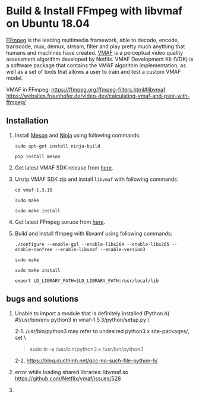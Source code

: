 # Build & Install FFmpeg with libvmaf on Ubuntu 18.04
[FFmpeg](https://ffmpeg.org/ffmpeg.html) is the leading multimedia framework, able to decode, encode, transcode, mux, demux, stream, filter and play pretty much anything that humans and machines have created. [VMAF](https://github.com/Netflix/vmaf) is a perceptual video quality assessment algorithm developed by Netflix. VMAF Development Kit (VDK) is a software package that contains the VMAF algorithm implementation, as well as a set of tools that allows a user to train and test a custom VMAF model.

VMAF in FFmpeg: https://ffmpeg.org/ffmpeg-filters.html#libvmaf \
https://websites.fraunhofer.de/video-dev/calculating-vmaf-and-psnr-with-ffmpeg/

## Installation
1. Install [Meson](https://mesonbuild.com/index.html) and [Ninja](https://github.com/ninja-build/ninja) using following commands:
    
    `sudo apt-get install ninja-build`
    
    `pip install meson`
2. Get latest VMAF SDK release from [here](https://github.com/Netflix/vmaf/releases).
3. Unzip VMAF SDK zip and install `libvmaf` with following commands:
    
    `cd vmaf-1.3.15`
    
    `sudo make`
    
    `sudo make install`
4. Get latest FFmpeg soruce from [here](https://ffmpeg.org/download.html).
5. Build and install ffmpeg with libvamf using following commands:
    
    `./configure --enable-gpl --enable-libx264 --enable-libx265 --enable-nonfree --enable-libvmaf --enable-version3`
    
    `sudo make`
    
    `sudo make install`
    
    `export LD_LIBRARY_PATH=$LD_LIBRARY_PATH:/usr/local/lib`
    
## bugs and solutions
1. Unable to import a module that is definitely installed (Python.h) \
    #!/usr/bin/env python3 in vmaf-1.5.3/python/setup.py \
    
    2-1. /usr/bin/python3 may refer to undesired python3.x site-packages/, set \
    > sudo ln -s /usr/bin/python3.x /usr/bin/python3 
    
    2-2. https://blog.ducthinh.net/gcc-no-such-file-python-h/
2. error while loading shared libraries: libvmaf.so \
    https://github.com/Netflix/vmaf/issues/528

3. 
